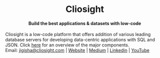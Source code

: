 <p align="center">    
<h1 align="center">Cliosight</h1>
<h4 align="center">Build the best applications & datasets with low-code</h4>
</p>

Cliosight is a low-code platform that offers addition of various leading database servers for developing data-centric applications with SQL and JSON. Click [here](https://github.com/cliosight/Docs/blob/main/Spec.md) for an overview of the major components.      
Email: jigisha@cliosight.com | [Website](https://cliosight.com) | [Medium](https://medium.com/@cliosight) | [Linkedin](https://www.linkedin.com/in/jigisha-aryya/) | [YouTube](https://www.youtube.com/channel/UC1STG2eLks_NJcwbdkjDDIQ)


